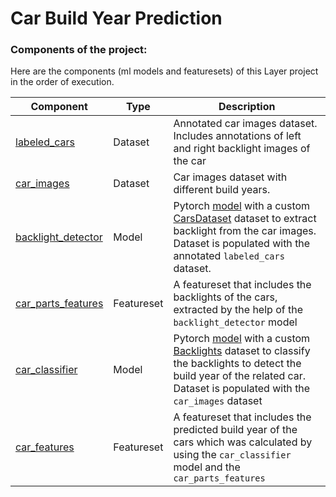 # Car Build Year Prediction

### Components of the project:
Here are the components (ml models and featuresets) of this Layer project in the order of execution.

| Component  | Type | Description |
| ------------- | ------------- | ------------- |
| [labeled_cars](https://github.com/mecevit/car_classifier/tree/main/data/dataset_labeled_cars)  | Dataset | Annotated car images dataset. Includes annotations of left and right backlight images of the car |
| [car_images](https://github.com/mecevit/car_classifier/tree/main/data/dataset_car_images)  | Dataset | Car images dataset with different build years. |
| [backlight_detector](https://github.com/mecevit/car_classifier/tree/main/models/backlight_detector)  | Model | Pytorch [model](https://github.com/mecevit/car_classifier/blob/main/models/backlight_detector/model.py) with a custom [CarsDataset](https://github.com/mecevit/car_classifier/blob/main/models/backlight_detector/cars_dataset.py) dataset to extract backlight from the car images. Dataset is populated with the annotated `labeled_cars` dataset. |
| [car_parts_features](https://github.com/mecevit/car_classifier/tree/main/data/features/car_parts_features)  | Featureset | A featureset that includes the backlights of the cars, extracted by the help of the `backlight_detector` model  |
| [car_classifier](https://github.com/mecevit/car_classifier/tree/main/models/car_classifier)  | Model | Pytorch [model](https://github.com/mecevit/car_classifier/blob/main/models/car_classifier/model.py) with a custom [Backlights](https://github.com/mecevit/car_classifier/blob/main/models/car_classifier/backlights_dataset.py) dataset to classify the backlights to detect the build year of the related car. Dataset is populated with the `car_images` dataset |
| [car_features](https://github.com/mecevit/car_classifier/tree/main/data/features/car_features)  | Featureset | A featureset that includes the predicted build year of the cars which was calculated by using the `car_classifier` model and the `car_parts_features` |


